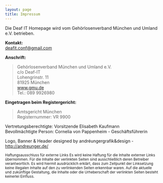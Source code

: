 ```yaml
---
layout: page
title: Impressum
---
```


Die Deaf IT Homepage wird vom Gehörlosenverband München und Umland e.V. betrieben.

**Kontakt:**  
[deafit.conf@gmail.com](mailto:deafit.conf@gmail.com)
 
**Anschrift:**

> Gehörlosenverband München und Umland e.V.  
> c/o Deaf-IT  
> Lohengrinstr. 11  
> 81925 München  
> www.gmu.de  
> Tel.: 089 9926980
 
**Eingetragen beim Registergericht:**

> Amtsgericht München  
> Registernummer: VR 9900
 
Vertretungsberechtigte: Vorsitzende Elisabeth Kaufmann<br>
Bevollmächtigte Person: Cornelia von Pappenheim - Geschäftsführerin

Logo, Banner & Header designed by andréungergrafik&design - http://andreunger.de/
 
<small>
Haftungsausschluss für externe Links
Es wird keine Haftung für die Inhalte externer Links übernommen. Für die Inhalte der verlinkten Seiten sind ausschließlich deren Betreiber verantwortlich. Es wird hiermit ausdrücklich erklärt, dass zum Zeitpunkt der Linksetzung keine illegalen Inhalte auf den zu verlinkenden Seiten erkennbar waren. Auf die aktuelle und zukünftige Gestaltung, die Inhalte oder die Urheberschaft der verlinkten Seiten besteht keinerlei Einfluss.</small>
